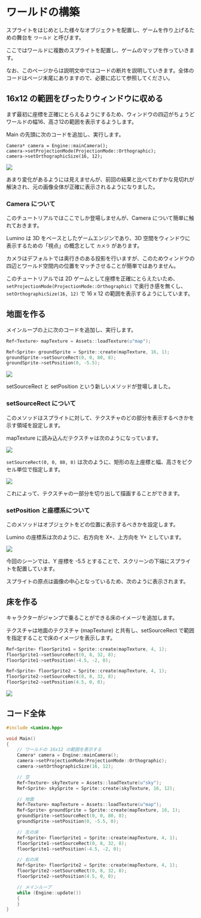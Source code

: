 ワールドの構築
==========

スプライトをはじめとした様々なオブジェクトを配置し、ゲームを作り上げるための舞台を `ワールド` と呼びます。

ここではワールドに複数のスプライトを配置し、ゲームのマップを作っていきます。

なお、このページからは説明文中ではコードの断片を説明していきます。全体のコードはページ末尾にありますので、必要に応じて参照してください。


16x12 の範囲をぴったりウィンドウに収める
----------

まず最初に座標を正確にとらえるようにするため、ウィンドウの四辺がちょうどワールドの幅16、高さ12の範囲を表示するようします。

Main の先頭に次のコードを追加し、実行します。

```
Camera* camera = Engine::mainCamera();
camera->setProjectionMode(ProjectionMode::Orthographic);
camera->setOrthographicSize(16, 12);
```

![](img/world-building-6.png)

あまり変化があるようには見えませんが、前回の結果と比べてわずかな見切れが解決され、元の画像全体が正確に表示されるようになりました。


### Camera について

このチュートリアルではここでしか登場しませんが、Camera について簡単に触れておきます。

Lumino は 3D をベースとしたゲームエンジンであり、3D 空間をウィンドウに表示するための「視点」の概念として `カメラ` があります。

カメラはデフォルトでは奥行きのある投影を行いますが、このためウィンドウの四辺とワールド空間内の位置をマッチさせることが簡単ではありません。

このチュートリアルでは 2D ゲームとして座標を正確にとらえたいため、`setProjectionMode(ProjectionMode::Orthographic)` で奥行き感を無くし、`setOrthographicSize(16, 12)` で 16 x 12 の範囲を表示するようにしています。



地面を作る
----------

メインループの上に次のコードを追加し、実行します。

```cpp
Ref<Texture> mapTexture = Assets::loadTexture(u"map");

Ref<Sprite> groundSprite = Sprite::create(mapTexture, 16, 1);
groundSprite->setSourceRect(0, 0, 80, 8);
groundSprite->setPosition(0, -5.5);
```

![](img/world-building-2.png)

setSourceRect と setPosition という新しいメソッドが登場しました。


### setSourceRect について

このメソッドはスプライトに対して、テクスチャのどの部分を表示するべきかを示す領域を設定します。

mapTexture に読み込んだテクスチャは次のようになっています。

![](img/world-building-4.png)

`setSourceRect(0, 0, 80, 8)` は次のように、矩形の左上座標と幅、高さをピクセル単位で指定します。

![](img/world-building-1.png)

これによって、テクスチャの一部分を切り出して描画することができます。


### setPosition と座標系について

このメソッドはオブジェクトをどの位置に表示するべきかを設定します。

Lumino の座標系は次のように、右方向を X+、上方向を Y+ としています。

![](img/world-building-3.png)

今回のシーンでは、Y 座標を -5.5 とすることで、スクリーンの下端にスプライトを配置しています。

スプライトの原点は画像の中心となっているため、次のように表示されます。



床を作る
----------

キャラクターがジャンプで乗ることができる床のイメージを追加します。

テクスチャは地面のテクスチャ (mapTexture) と共有し、setSourceRect で範囲を指定することで床のイメージを表示します。

```cpp
Ref<Sprite> floorSprite1 = Sprite::create(mapTexture, 4, 1);
floorSprite1->setSourceRect(0, 8, 32, 8);
floorSprite1->setPosition(-4.5, -2, 0);

Ref<Sprite> floorSprite2 = Sprite::create(mapTexture, 4, 1);
floorSprite2->setSourceRect(0, 8, 32, 8);
floorSprite2->setPosition(4.5, 0, 0);
```

![](img/world-building-5.png)


コード全体
----------

```cpp
#include <Lumino.hpp>

void Main()
{
    // ワールドの 16x12 の範囲を表示する
    Camera* camera = Engine::mainCamera();
    camera->setProjectionMode(ProjectionMode::Orthographic);
    camera->setOrthographicSize(16, 12);

    // 空
    Ref<Texture> skyTexture = Assets::loadTexture(u"sky");
    Ref<Sprite> skySprite = Sprite::create(skyTexture, 16, 12);

    // 地面
    Ref<Texture> mapTexture = Assets::loadTexture(u"map");
    Ref<Sprite> groundSprite = Sprite::create(mapTexture, 16, 1);
    groundSprite->setSourceRect(0, 0, 80, 8);
    groundSprite->setPosition(0, -5.5, 0);

    // 左の床
    Ref<Sprite> floorSprite1 = Sprite::create(mapTexture, 4, 1);
    floorSprite1->setSourceRect(0, 8, 32, 8);
    floorSprite1->setPosition(-4.5, -2, 0);

    // 右の床
    Ref<Sprite> floorSprite2 = Sprite::create(mapTexture, 4, 1);
    floorSprite2->setSourceRect(0, 8, 32, 8);
    floorSprite2->setPosition(4.5, 0, 0);

    // メインループ
    while (Engine::update())
    {
    }
}
```
